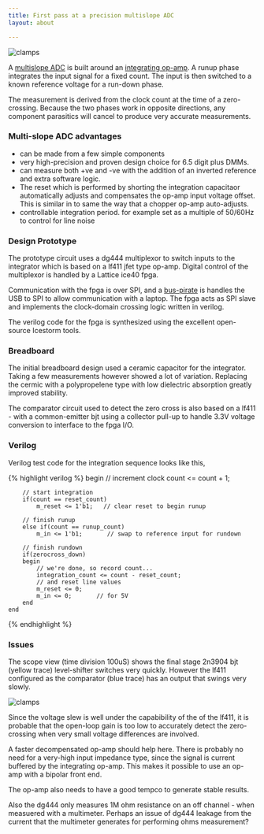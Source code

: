 ```yaml
---
title: First pass at a precision multislope ADC 
layout: about

---
```



![clamps](http://s3.julian1.io/rx100/smaller/DSC02417.JPG)


A [multislope ADC](https://en.wikipedia.org/wiki/Integrating_ADC) is built around an [integrating op-amp](https://en.wikipedia.org/wiki/Op_amp_integrator). A runup phase integrates the input signal for a fixed count. The input is then switched to a known reference voltage for a run-down phase. 

The measurement is derived from the clock count at the time of a zero-crossing. Because the two phases work in opposite directions, any component parasitics will cancel to produce very accurate measurements. 

### Multi-slope ADC advantages


  - can be made from a few simple components
  - very high-precision and proven design choice for 6.5 digit plus DMMs.
  - can measure both +ve and -ve with the addition of an inverted reference and extra software logic. 
  - The reset which is performed by shorting the integration capacitaor automatically adjusts and compensates the op-amp input voltage offset. This is similar in to same the way that a chopper op-amp auto-adjusts. 
  - controllable integration period. for example set as a multiple of 50/60Hz to control for line noise 

### Design Prototype

The prototype circuit uses a dg444 multiplexor to switch inputs to the integrator which is based on a lf411 jfet type op-amp. Digital control of the multiplexor is handled by a Lattice ice40 fpga. 

Communication with the fpga is over SPI, and a [bus-pirate](http://dangerousprototypes.com/docs/Bus_Pirate) is handles the USB to SPI to allow communication with a laptop. The fpga acts as SPI slave and implements the clock-domain crossing logic written in verilog.  

The verilog code for the fpga is synthesized using the excellent open-source Icestorm tools. 


### Breadboard

The initial breadboard design used a ceramic capacitor for the integrator. Taking a few measurements however showed a lot of variation. Replacing the cermic with a polypropelene type with low  dielectric absorption greatly improved stability.

The comparator circuit used to detect the zero cross is also based on a lf411 - with a common-emitter bjt using a collector pull-up to handle 3.3V voltage conversion to interface to the fpga I/O. 



### Verilog


Verilog test code for the integration sequence looks like this,

{% highlight verilog %}
    begin
        // increment clock
        count <= count + 1;
        
        // start integration
        if(count == reset_count)
            m_reset <= 1'b1;   // clear reset to begin runup
            
        // finish runup
        else if(count == runup_count)
            m_in <= 1'b1;       // swap to reference input for rundown
            
        // finish rundown
        if(zerocross_down)
        begin
            // we're done, so record count...
            integration_count <= count - reset_count;
            // and reset line values
            m_reset <= 0;
            m_in <= 0;       // for 5V
        end 
    end 
{% endhighlight %}

    


### Issues

The scope view (time division 100uS) shows the final stage 2n3904 bjt (yellow trace) level-shifter switches very quickly. However the lf411 configured as the comparator (blue trace) has an output that swings very slowly.  


![clamps](http://s3.julian1.io/rx100/smaller/DSC02420.JPG)

Since the voltage slew is well under the capabibility of the of the lf411, it is probable that the open-loop gain is too low to accurately detect the zero-crossing when very small voltage differences are involved. 

A faster decompensated op-amp should help here. There is probably no need for a very-high input impedance type, since the signal is current buffered by the integrating op-amp. This makes it possible to use an op-amp with a bipolar front end.

The op-amp also needs to have a good tempco to generate stable results.

Also the dg444 only measures 1M ohm resistance on an off channel - when measuered with a multimeter. Perhaps an issue of dg444 leakage from the current that the multimeter generates for performing ohms measurement? 


